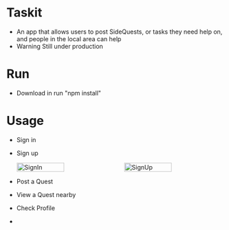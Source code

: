 # Taskit
- An app that allows users to post SideQuests, or tasks they need help on, and people in the local area can help
- Warning Still under production

# Run
- Download in run "npm install"

# Usage
- Sign in
- Sign up

  <div class="image-container">
    <img src="https://github.com/xXViridianXx/SideQuest/blob/main/images/SignIn.png" alt="SignIn">
    <img src="image2.jpg](https://github.com/xXViridianXx/SideQuest/blob/main/images/SignUp.png" alt="SignUp">
</div>


- Post a Quest
- View a Quest nearby
- Check Profile

- <style>
    .image-container {
        display: flex; /* Use flexbox to arrange images side by side */
        justify-content: space-between; /* Distribute space between images */
    }
    img {
        width: 48%; /* Adjust the width as needed */
    }
</style>

